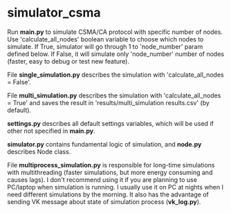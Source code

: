 # simulator_csma
Run **main.py** to simulate CSMA/CA protocol with specific number of nodes. Use 'calculate_all_nodes' boolean 
variable to choose which nodes to simulate. If True, simulator will go through 1 to 'node_number' param defined 
below. If False, it will simulate only 'node_number' number of nodes (faster, easy to debug or test new feature).

File **single_simulation.py** describes the simulation with 'calculate_all_nodes = False'.

File **multi_simulation.py** describes the simulation with 'calculate_all_nodes = True' and saves the result in 
'results/multi_simulation results.csv' (by default).

**settings.py** describes all default settings variables, which will be used if other not specified in **main.py**.

**simulator.py** contains fundamental logic of simulation, and **node.py** describes Node class.

File **multiprocess_simulation.py** is responsible for long-time simulations with multithreading (faster 
simulations, but more energy consuming and causes lags). I don't recommend using it if you are planning to 
use PC/laptop when simulation is running. I usually use it on PC at nights when I need different simulations 
by the morning. It also has the advantage of sending VK message about state of simulation process (**vk_log.py**). 
